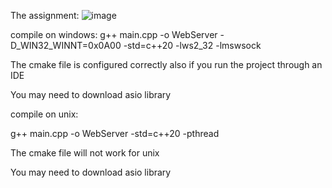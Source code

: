 The assignment:
![image](https://github.com/user-attachments/assets/9f1e6b8b-1d9c-4d01-97d1-fce88c815440)

compile on windows: 
g++ main.cpp -o WebServer -D_WIN32_WINNT=0x0A00 -std=c++20 -lws2_32 -lmswsock

The cmake file is configured correctly also if you run the project through an IDE

You may need to download asio library


compile on unix:

g++ main.cpp -o WebServer -std=c++20 -pthread

The cmake file will not work for unix

You may need to download asio library
